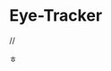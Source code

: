 # Eye-Tracker

//<!-- ![ezgif com-video-to-gif](https://user-images.githubusercontent.com/30687224/74015448-fecd0e80-49d3-11ea-84c6-18f4c316917b.gif) -->

ㅎ
